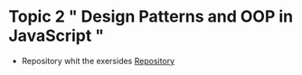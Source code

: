 # Topic 2 " Design Patterns and OOP in JavaScript "


* Repository whit the exersides [Repository](https://github.com/riledhel/html5bootcamp)
